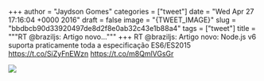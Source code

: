
+++
author = "Jaydson Gomes"
categories = ["tweet"]
date = "Wed Apr 27 17:16:04 +0000 2016"
draft = false
image = "{TWEET_IMAGE}"
slug = "bbdbcb90d33920497de8d2f8e0ab32c43e1b88a4"
tags = ["tweet"]
title = """RT @braziljs: Artigo novo..."""
+++
RT @braziljs: Artigo novo: Node.js v6 suporta praticamente toda a especificação ES6/ES2015 https://t.co/SiZyFnEWzn https://t.co/m8QmlVGsGr

![](/images/tweet-media/725372959108517888-ChEKVPzWwAAx0ap.png)